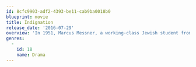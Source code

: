 ```yaml
---
id: 8cfc9903-adf2-4393-be11-cab9ba0018b0
blueprint: movie
title: Indignation
release_date: '2016-07-29'
overview: 'In 1951, Marcus Messner, a working-class Jewish student from New Jersey, attends a small Ohio college, where he struggles with anti-Semitism, sexual repression, and the ongoing Korean War.'
genres:
  -
    id: 18
    name: Drama
---
```

